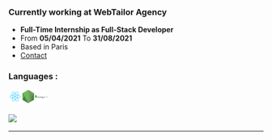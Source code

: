 

<!-- ... -->

### Currently working at WebTailor Agency
* **Full-Time Internship as Full-Stack Developer**
* From **05/04/2021** To **31/08/2021**
* Based in Paris
* [Contact](mailto:alexandre.ohayon@epitech.eu)

### Languages :

<img align="left" alt="React" width="26px" src="https://raw.githubusercontent.com/github/explore/80688e429a7d4ef2fca1e82350fe8e3517d3494d/topics/react/react.png" />
<img align="left" alt="NodeJS" width="26px" src="https://raw.githubusercontent.com/github/explore/80688e429a7d4ef2fca1e82350fe8e3517d3494d/topics/nodejs/nodejs.png" />

<img align="left" alt="MongoDB" width="26px" src= "https://raw.githubusercontent.com/github/explore/80688e429a7d4ef2fca1e82350fe8e3517d3494d/topics/mongodb/mongodb.png" />

<br />

<br/>

![](https://komarev.com/ghpvc/?username=alexandre-ohayon)

---

